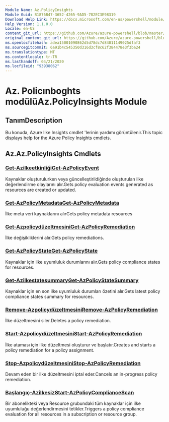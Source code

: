 ```yaml
---
Module Name: Az.PolicyInsights
Module Guid: B1876B47-3652-4265-9AD5-782EC3E98319
Download Help Link: https://docs.microsoft.com/en-us/powershell/module/az.policyinsights
Help Version: 1.1.0.0
Locale: en-US
content_git_url: https://github.com/Azure/azure-powershell/blob/master/src/PolicyInsights/PolicyInsights/help/Az.PolicyInsights.md
original_content_git_url: https://github.com/Azure/azure-powershell/blob/master/src/PolicyInsights/PolicyInsights/help/Az.PolicyInsights.md
ms.openlocfilehash: adea15001090862d5d78dc7d84011149025dfaf3
ms.sourcegitcommit: 6a91b4c545350d316d3cf8c62f384478e3f3ba24
ms.translationtype: MT
ms.contentlocale: tr-TR
ms.lasthandoff: 04/21/2020
ms.locfileid: "93938062"
---
```

# <span data-ttu-id="03662-101">Az. Policınboghts modülü</span><span class="sxs-lookup"><span data-stu-id="03662-101">Az.PolicyInsights Module</span></span>
## <span data-ttu-id="03662-102">Tanım</span><span class="sxs-lookup"><span data-stu-id="03662-102">Description</span></span>
<span data-ttu-id="03662-103">Bu konuda, Azure Ilke Insights cmdlet 'lerinin yardımı görüntülenir.</span><span class="sxs-lookup"><span data-stu-id="03662-103">This topic displays help for the Azure Policy Insights cmdlets.</span></span>

## <span data-ttu-id="03662-104">Az.</span><span class="sxs-lookup"><span data-stu-id="03662-104">Az.PolicyInsights Cmdlets</span></span>
### [<span data-ttu-id="03662-105">Get-Azilkeetkinliği</span><span class="sxs-lookup"><span data-stu-id="03662-105">Get-AzPolicyEvent</span></span>](Get-AzPolicyEvent.md)
<span data-ttu-id="03662-106">Kaynaklar oluşturulurken veya güncelleştirildiğinde oluşturulan ilke değerlendirme olaylarını alır.</span><span class="sxs-lookup"><span data-stu-id="03662-106">Gets policy evaluation events generated as resources are created or updated.</span></span>

### [<span data-ttu-id="03662-107">Get-AzPolicyMetadata</span><span class="sxs-lookup"><span data-stu-id="03662-107">Get-AzPolicyMetadata</span></span>](Get-AzPolicyMetadata.md)
<span data-ttu-id="03662-108">İlke meta veri kaynaklarını alır</span><span class="sxs-lookup"><span data-stu-id="03662-108">Gets policy metadata resources</span></span>

### [<span data-ttu-id="03662-109">Get-Azpolicydüzeltmesini</span><span class="sxs-lookup"><span data-stu-id="03662-109">Get-AzPolicyRemediation</span></span>](Get-AzPolicyRemediation.md)
<span data-ttu-id="03662-110">İlke değişikliklerini alır.</span><span class="sxs-lookup"><span data-stu-id="03662-110">Gets policy remediations.</span></span>

### [<span data-ttu-id="03662-111">Get-AzPolicyState</span><span class="sxs-lookup"><span data-stu-id="03662-111">Get-AzPolicyState</span></span>](Get-AzPolicyState.md)
<span data-ttu-id="03662-112">Kaynaklar için ilke uyumluluk durumlarını alır.</span><span class="sxs-lookup"><span data-stu-id="03662-112">Gets policy compliance states for resources.</span></span>

### [<span data-ttu-id="03662-113">Get-Azilkestatesummary</span><span class="sxs-lookup"><span data-stu-id="03662-113">Get-AzPolicyStateSummary</span></span>](Get-AzPolicyStateSummary.md)
<span data-ttu-id="03662-114">Kaynaklar için en son ilke uyumluluk durumları özetini alır.</span><span class="sxs-lookup"><span data-stu-id="03662-114">Gets latest policy compliance states summary for resources.</span></span>

### [<span data-ttu-id="03662-115">Remove-Azpolicydüzeltmesini</span><span class="sxs-lookup"><span data-stu-id="03662-115">Remove-AzPolicyRemediation</span></span>](Remove-AzPolicyRemediation.md)
<span data-ttu-id="03662-116">İlke düzeltmesini siler.</span><span class="sxs-lookup"><span data-stu-id="03662-116">Deletes a policy remediation.</span></span>

### [<span data-ttu-id="03662-117">Start-Azpolicydüzeltmesini</span><span class="sxs-lookup"><span data-stu-id="03662-117">Start-AzPolicyRemediation</span></span>](Start-AzPolicyRemediation.md)
<span data-ttu-id="03662-118">İlke ataması için ilke düzeltmesi oluşturur ve başlatır.</span><span class="sxs-lookup"><span data-stu-id="03662-118">Creates and starts a policy remediation for a policy assignment.</span></span>

### [<span data-ttu-id="03662-119">Stop-Azpolicydüzeltmesini</span><span class="sxs-lookup"><span data-stu-id="03662-119">Stop-AzPolicyRemediation</span></span>](Stop-AzPolicyRemediation.md)
<span data-ttu-id="03662-120">Devam eden bir ilke düzeltmesini iptal eder.</span><span class="sxs-lookup"><span data-stu-id="03662-120">Cancels an in-progress policy remediation.</span></span>

### [<span data-ttu-id="03662-121">Başlangıç-Azilkesiz</span><span class="sxs-lookup"><span data-stu-id="03662-121">Start-AzPolicyComplianceScan</span></span>](Start-AzPolicyComplianceScan.md)
<span data-ttu-id="03662-122">Bir abonelikteki veya Resource grubundaki tüm kaynaklar için ilke uyumluluğu değerlendirmesini tetikler.</span><span class="sxs-lookup"><span data-stu-id="03662-122">Triggers a policy compliance evaluation for all resources in a subscription or resource group.</span></span>

